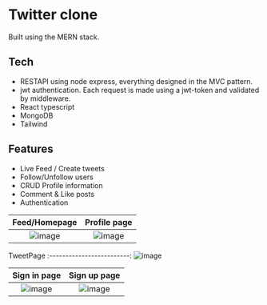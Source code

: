 # Twitter clone
Built using the MERN stack.

## Tech
- RESTAPI using node express, everything designed in the MVC pattern.  
- jwt authentication. Each request is made using a jwt-token and validated by middleware.
- React typescript
- MongoDB
- Tailwind

## Features
- Live Feed / Create tweets
- Follow/Unfollow users
- CRUD Profile information
- Comment & Like posts
- Authentication
  


Feed/Homepage  |  Profile page
:-------------------------:|:-------------------------:
![image](https://github.com/Qrutz/Twitter-Clone/assets/40356149/ab9a223a-a4ec-4442-8a06-222adaa08a49) | ![image](https://github.com/Qrutz/Twitter-Clone/assets/40356149/195f408d-5520-4b6d-bd2c-fb901ff1b57d)


TweetPage 
:-------------------------:
![image](https://github.com/Qrutz/Twitter-Clone/assets/40356149/9c1fd15c-ff76-44e9-84d8-a62fa2e79394)



Sign in page  |  Sign up page
:-------------------------:|:-------------------------:
![image](https://github.com/Qrutz/Twitter-Clone/assets/40356149/5cab8f69-7d97-4a75-9ef1-e69c3f45e5a6) | ![image](https://github.com/Qrutz/Twitter-Clone/assets/40356149/bb1ed3af-9bd9-4877-a273-bb1f666e45fb)

